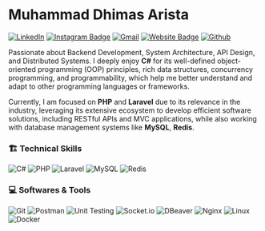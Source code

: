 # Muhammad Dhimas Arista
[![LinkedIn](https://custom-icon-badges.demolab.com/badge/LinkedIn-0A66C2?logo=linkedin-white&logoColor=fff)](https://www.linkedin.com/in/dhimasarista/)
[![Instagram Badge](https://img.shields.io/badge/-Instagram-purple?logo=instagram&logoColor=white&link=https://instagram.com/codedhims/)](https://www.instagram.com/codedhims)
[![Gmail](https://img.shields.io/badge/-Gmail-c14438?style=flat&logo=Gmail&logoColor=white)](mailto:mdhimasarista@gmail.com)
[![Website Badge](https://img.shields.io/badge/-Website-c14438?style=flat&logo=Google-Chrome&logoColor=white&link=https://dhimasarista.github.io)](https://dhimasarista.github.io)
[![Github](https://img.shields.io/github/followers/dhimasarista?label=Follow&style=social)](https://github.com/dhimasarista)

Passionate about Backend Development, System Architecture, API Design, and Distributed Systems. I deeply enjoy **C#** for its well-defined object-oriented programming (OOP) principles, rich data structures, concurrency programming, and programmability, which help me better understand and adapt to other programming languages or frameworks.

Currently, I am focused on **PHP** and **Laravel** due to its relevance in the industry, leveraging its extensive ecosystem to develop efficient software solutions, including RESTful APIs and MVC applications, while also working with database management systems like **MySQL**, **Redis**.
### 🏗️ Technical Skills
![C#](https://custom-icon-badges.demolab.com/badge/CSharp-%23E0559F.svg?logo=cshrp&logoColor=white)
![PHP](https://img.shields.io/badge/PHP-7E70BA?logo=php&logoColor=white)
![Laravel](https://img.shields.io/badge/Laravel-EB6A4A?logo=laravel&logoColor=white)
![MySQL](https://img.shields.io/badge/MySQL-4C9EC7?logo=mysql&logoColor=white)
![Redis](https://img.shields.io/badge/Redis-ED5454?logo=redis&logoColor=white)
### 💻 Softwares & Tools
![Git](https://img.shields.io/badge/Git-%23F1502F?logo=git&logoColor=white)
![Postman](https://img.shields.io/badge/Postman-%23FF6C37?logo=postman&logoColor=white)
![Unit Testing](https://img.shields.io/badge/Unit%20Testing-%23FF5722?logo=jest&logoColor=white)
![Socket.io](https://img.shields.io/badge/SocketIO-%23B0B0B0?logo=socketdotio&logoColor=black&color=white)
![DBeaver](https://img.shields.io/badge/DBeaver-%234A90E2?logo=dbeaver&logoColor=white)
![Nginx](https://img.shields.io/badge/Nginx-%23009639?logo=nginx&logoColor=white)
![Linux](https://img.shields.io/badge/Linux-%23FCC624?logo=linux&logoColor=black)
![Docker](https://img.shields.io/badge/Docker-%232496ED?logo=docker&logoColor=white)

<!--
![NodeJS](https://img.shields.io/badge/NodeJS-70B27A?logo=node.js&logoColor=white)
![AdonisJS](https://img.shields.io/badge/AdonisJS-5A5A5A?logo=adonisjs&logoColor=white)
![Java](https://custom-icon-badges.demolab.com/badge/Java-EB5A5A.svg?logo=java221&logoColor=white)
